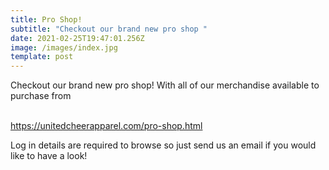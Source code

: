 ```yaml
---
title: Pro Shop!
subtitle: "Checkout our brand new pro shop "
date: 2021-02-25T19:47:01.256Z
image: /images/index.jpg
template: post
---
```

Checkout our brand new pro shop! With all of our merchandise available to purchase from 

\
<https://unitedcheerapparel.com/pro-shop.html>

Log in details are required to browse so just send us an email if you would like to have a look!
